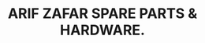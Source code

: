 ---
title: "ARIF ZAFAR SPARE PARTS & HARDWARE."
url: /karachi/arif-zafar-spare-parts-and-hardware/
shop: hardware
---